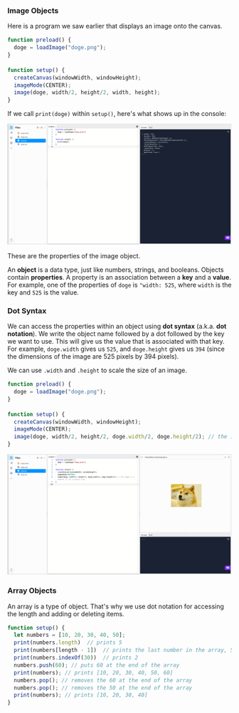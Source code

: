 ### Image Objects

Here is a program we saw earlier that displays an image onto the canvas.

```js
function preload() {
  doge = loadImage("doge.png");
}

function setup() {
  createCanvas(windowWidth, windowHeight);
  imageMode(CENTER);
  image(doge, width/2, height/2, width, height);
}
```

If we call `print(doge)` within `setup()`, here's what shows up in the console:

![](../../Images/Print_Image.png)

These are the properties of the image object.

An **object** is a data type, just like numbers, strings, and booleans. Objects contain **properties**. A property is an association between a **key** and a **value**. For example, one of the properties of `doge` is `"width: 525`, where `width` is the key and `525` is the value.

### Dot Syntax

We can access the properties within an object using **dot syntax** (a.k.a. **dot notation**). We write the object name followed by a dot followed by the key we want to use. This will give us the value that is associated with that key. For example, `doge.width` gives us `525`, and `doge.height` gives us `394` (since the dimensions of the image are 525 pixels by 394 pixels).

We can use `.width` and `.height` to scale the size of an image.

```js
function preload() {
  doge = loadImage("doge.png");
}

function setup() {
  createCanvas(windowWidth, windowHeight);
  imageMode(CENTER);
  image(doge, width/2, height/2, doge.width/2, doge.height/2); // the image is a quarter of its original size
}
```

![](../../Images/Quarter_Doge.png)

### Array Objects

An array is a type of object. That's why we use dot notation for accessing the length and adding or deleting items.

```js
function setup() {
  let numbers = [10, 20, 30, 40, 50]; 
  print(numbers.length)  // prints 5
  print(numbers[length - 1])  // prints the last number in the array, 50
  print(numbers.indexOf(30))  // prints 2
  numbers.push(60); // puts 60 at the end of the array
  print(numbers); // prints [10, 20, 30, 40, 50, 60]
  numbers.pop(); // removes the 60 at the end of the array
  numbers.pop(); // removes the 50 at the end of the array
  print(numbers); // prints [10, 20, 30, 40]
}
```
